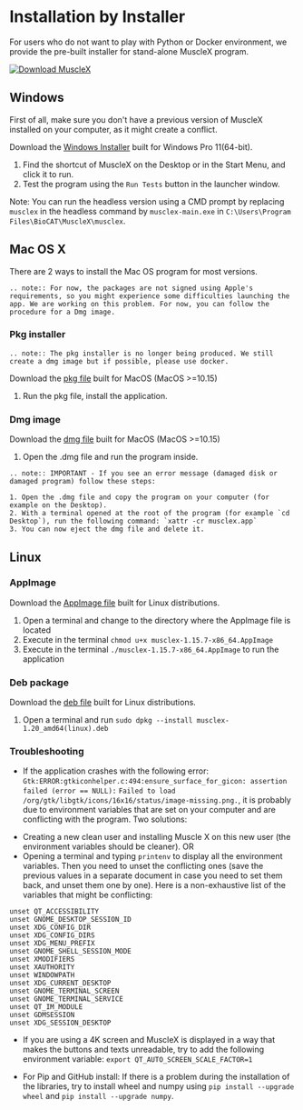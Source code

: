 # Installation by Installer

For users who do not want to play with Python or Docker environment, we provide the pre-built installer for stand-alone MuscleX program.

[![Download MuscleX](https://a.fsdn.com/con/app/sf-download-button)](https://sourceforge.net/projects/musclex/files/)

## Windows

First of all, make sure you don't have a previous version of MuscleX installed on your computer, as it might create a conflict.

Download the [Windows Installer](https://sourceforge.net/projects/musclex/files/) built for Windows Pro 11(64-bit).

1. Find the shortcut of MuscleX on the Desktop or in the Start Menu, and click it to run.
2. Test the program using the `Run Tests` button in the launcher window.

Note: You can run the headless version using a CMD prompt by replacing `musclex` in the headless command by `musclex-main.exe` in `C:\Users\Program Files\BioCAT\MuscleX\musclex`.
## Mac OS X
There are 2 ways to install the Mac OS program for most versions.

```eval_rst
.. note:: For now, the packages are not signed using Apple's requirements, so you might experience some difficulties launching the app. We are working on this problem. For now, you can follow the procedure for a Dmg image.
```

### Pkg installer
```eval_rst
.. note:: The pkg installer is no longer being produced. We still create a dmg image but if possible, please use docker.
```

Download the [pkg file](https://sourceforge.net/projects/musclex/files/) built for MacOS (MacOS >=10.15)

1. Run the pkg file, install the application.

### Dmg image
Download the [dmg file](https://sourceforge.net/projects/musclex/files/) built for MacOS (MacOS >=10.15)

1. Open the .dmg file and run the program inside.

```eval_rst
.. note:: IMPORTANT - If you see an error message (damaged disk or damaged program) follow these steps:

1. Open the .dmg file and copy the program on your computer (for example on the Desktop).
2. With a terminal opened at the root of the program (for example `cd Desktop`), run the following command: `xattr -cr musclex.app`
3. You can now eject the dmg file and delete it.
```

## Linux

### AppImage
Download the [AppImage file](https://sourceforge.net/projects/musclex/files/) built for Linux distributions.

1. Open a terminal and change to the directory where the AppImage file is located
2. Execute in the terminal `chmod u+x musclex-1.15.7-x86_64.AppImage`
3. Execute in the terminal `./musclex-1.15.7-x86_64.AppImage` to run the application

### Deb package
Download the [deb file](https://sourceforge.net/projects/musclex/files/) built for Linux distributions.

1. Open a terminal and run `sudo dpkg --install musclex-1.20_amd64(linux).deb`

### Troubleshooting

- If the application crashes with the following error: `Gtk:ERROR:gtkiconhelper.c:494:ensure_surface_for_gicon: assertion failed (error == NULL):`
`Failed to load /org/gtk/libgtk/icons/16x16/status/image-missing.png.`, it is probably due to environment variables that are set on your computer and are conflicting with the program. Two solutions:
* Creating a new clean user and installing Muscle X on this new user (the environment variables should be cleaner).
OR
* Opening a terminal and typing `printenv` to display all the environment variables. Then you need to unset the conflicting ones (save the previous values in a separate document in case you need to set them back, and unset them one by one). Here is a non-exhaustive list of the variables that might be conflicting:
```
unset QT_ACCESSIBILITY
unset GNOME_DESKTOP_SESSION_ID
unset XDG_CONFIG_DIR
unset XDG_CONFIG_DIRS
unset XDG_MENU_PREFIX
unset GNOME_SHELL_SESSION_MODE
unset XMODIFIERS
unset XAUTHORITY
unset WINDOWPATH
unset XDG_CURRENT_DESKTOP
unset GNOME_TERMINAL_SCREEN
unset GNOME_TERMINAL_SERVICE
unset QT_IM_MODULE
unset GDMSESSION
unset XDG_SESSION_DESKTOP
```

- If you are using a 4K screen and MuscleX is displayed in a way that makes the buttons and texts unreadable, try to add the following environment variable: `export QT_AUTO_SCREEN_SCALE_FACTOR=1`

- For Pip and GitHub install: If there is a problem during the installation of the libraries, try to install wheel and numpy using `pip install --upgrade wheel` and `pip install --upgrade numpy`.
